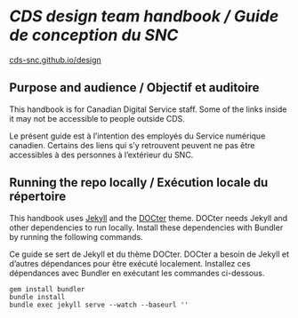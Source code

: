 # *CDS design team handbook / Guide de conception du SNC*

[cds-snc.github.io/design](https://cds-snc.github.io/design/)

## Purpose and audience / Objectif et auditoire
This handbook is for Canadian Digital Service staff. Some of the links inside it may not be accessible to people outside CDS.

Le présent guide est à l’intention des employés du Service numérique canadien. Certains des liens qui s’y retrouvent peuvent ne pas être accessibles à des personnes à l’extérieur du SNC.

## Running the repo locally / Exécution locale du répertoire
This handbook uses [Jekyll](http://jekyllrb.com/) and the [DOCter](https://github.com/cfpb/DOCter) theme.  DOCter needs Jekyll and other dependencies to run locally. Install these dependencies with Bundler by running the following commands.

Ce guide se sert de Jekyll et du thème DOCter. DOCter a besoin de Jekyll et d’autres dépendances pour être exécuté localement. Installez ces dépendances avec Bundler en exécutant les commandes ci-dessous.

```
gem install bundler
bundle install
bundle exec jekyll serve --watch --baseurl ''
```
